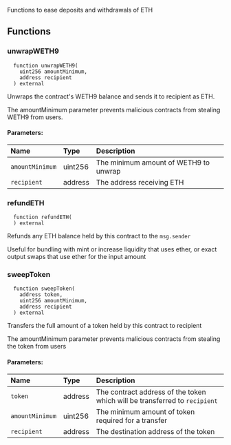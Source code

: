 Functions to ease deposits and withdrawals of ETH

## Functions

### unwrapWETH9

```solidity
  function unwrapWETH9(
    uint256 amountMinimum,
    address recipient
  ) external
```

Unwraps the contract's WETH9 balance and sends it to recipient as ETH.

The amountMinimum parameter prevents malicious contracts from stealing WETH9 from users.

#### Parameters:

| Name            | Type    | Description                           |
| :-------------- | :------ | :------------------------------------ |
| `amountMinimum` | uint256 | The minimum amount of WETH9 to unwrap |
| `recipient`     | address | The address receiving ETH             |

### refundETH

```solidity
  function refundETH(
  ) external
```

Refunds any ETH balance held by this contract to the `msg.sender`

Useful for bundling with mint or increase liquidity that uses ether, or exact output swaps
that use ether for the input amount

### sweepToken

```solidity
  function sweepToken(
    address token,
    uint256 amountMinimum,
    address recipient
  ) external
```

Transfers the full amount of a token held by this contract to recipient

The amountMinimum parameter prevents malicious contracts from stealing the token from users

#### Parameters:

| Name            | Type    | Description                                                                |
| :-------------- | :------ | :------------------------------------------------------------------------- |
| `token`         | address | The contract address of the token which will be transferred to `recipient` |
| `amountMinimum` | uint256 | The minimum amount of token required for a transfer                        |
| `recipient`     | address | The destination address of the token                                       |
